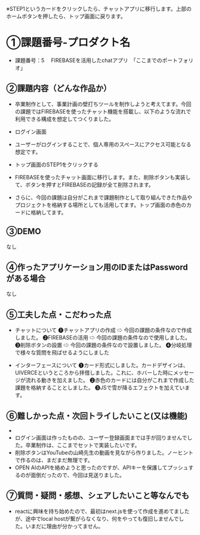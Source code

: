 ※STEP1というカードをクリックしたら、チャットアプリに移行します。上部のホームボタンを押したら、トップ画面に戻ります。



# ①課題番号-プロダクト名

- 課題番号：5 　FIREBASEを活用したchatアプリ　「ここまでのポートフォリオ」

## ②課題内容（どんな作品か）

- 卒業制作として、事業計画の壁打ちツールを制作しようと考えてます。今回の課題ではFIREBASEを使ったチャット機能を搭載し、以下のような流れで利用できる構成を想定してつくりました。

- ログイン画面
- ユーザーがログインすることで、個人専用のスペースにアクセス可能となる想定です。

- トップ画面のSTEP1をクリックする
- FIREBASEを使ったチャット画面に移行します。また、削除ボタンも実装して、ボタンを押すとFIREBASEの記録が全て削除されます。


- さらに、今回の課題は自分がこれまで課題制作として取り組んできた作品やプロジェクトを格納する場所としても活用してます。トップ画面の赤色のカードに格納してます。


## ③DEMO

なし

## ④作ったアプリケーション用のIDまたはPasswordがある場合

なし

## ⑤工夫した点・こだわった点

- チャットについて
❶チャットアプリの作成 ⇨ 今回の課題の条件なので作成しました。
❷FIREBASEの活用 ⇨ 今回の課題の条件なので使用しました。
❸削除ボタンの設置 ⇨ 今回の課題の条件なので設置しました。
❹分岐処理で様々な質問を飛ばせるようにしました

- インターフェースについて
❶カード形式にしました。カードデザインは、UIVERCEというところから拝借しました。これに、ホバーした時にメッセージが流れる動きを加えました。
❷赤色のカードには自分がこれまで作成した課題を格納することとしました。
❸JSで雪が降るエフェクトを加えています。

## ⑥難しかった点・次回トライしたいこと(又は機能)
- 
- ログイン画面は作ったものの、ユーザー登録画面までは手が回りませんでした。卒業制作は、ここまでセットで実装したいです。
- 削除ボタンはYouTubeの山崎先生の動画を見ながら作りました。ノーヒントで作るのは、まだまだ無理です。
- OPEN AIのAPIを絡めようと思ったのですが、APIキーを保護してプッシュするのが面倒だったので、今回は見送りました。



## ⑦質問・疑問・感想、シェアしたいこと等なんでも

- reactに興味を持ち始めたので、最初はnext.jsを使って作成を進めてましたが、途中でlocal hostが繋がらなくなり、何をやっても復旧しませんでした。いまだに理由が分かってません。
